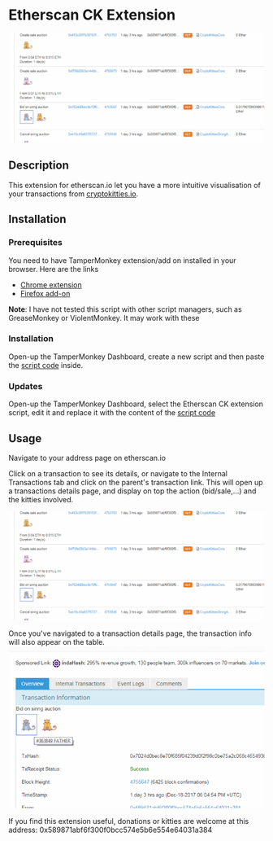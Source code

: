 # Etherscan CK Extension #


![alt text](table.png "Transaction list page")

## Description ##

This extension for etherscan.io let you have a more intuitive visualisation of your transactions from [cryptokitties.io](https://www.cryptokitties.co).

## Installation ##

### Prerequisites ###
You need to have TamperMonkey extension/add on installed in your browser. Here are the links
- [Chrome extension](https://chrome.google.com/webstore/detail/tampermonkey/dhdgffkkebhmkfjojejmpbldmpobfkfo?hl=en) 
- [Firefox add-on](https://addons.mozilla.org/en-US/firefox/addon/tampermonkey/)
 
**Note**: I have not tested this script with other script managers, such as GreaseMonkey or ViolentMonkey. It may work with these

### Installation ###
Open-up the TamperMonkey Dashboard, create a new script and then paste the [script code](https://raw.githubusercontent.com/wishhhmaster/EtherscanCKExtension/master/script.js) inside.

### Updates ###

Open-up the TamperMonkey Dashboard, select the Etherscan CK extension script, edit it and replace it with the content of the [script code](https://raw.githubusercontent.com/wishhhmaster/EtherscanCKExtension/master/script.js)
 
 
## Usage ##

Navigate to your address page on etherscan.io

Click on a transaction to see its details, or navigate to the Internal Transactions tab and click on the parent's transaction link.
This will open up a transactions details page, and display on top the action (bid/sale,...) and the kitties involved.


![alt text](table.png "Transaction details page")



Once you've navigated to a transaction details page, the transaction info will also appear on the table.
![alt text](details.png "Transaction list page")


If you find this extension useful, donations or kitties are welcome at this address: 0x589871abf6f300f0bcc574e5b6e554e64031a384
